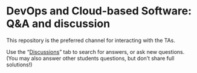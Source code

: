 # DevOps and Cloud-based Software: Q&A and discussion

This repository is the preferred channel for interacting with the TAs.

Use the “[Discussions](https://github.com/DevOps-and-Cloud-based-Software/general/discussions)” tab to search for answers, or ask new questions.
(You may also answer other students questions, but don’t share full solutions!)
